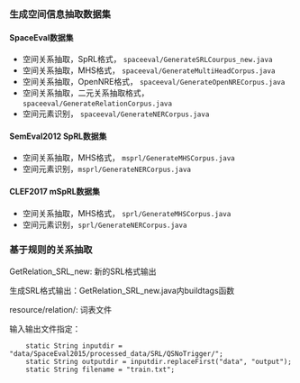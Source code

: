 ### 生成空间信息抽取数据集

#### SpaceEval数据集
- 空间关系抽取，SpRL格式， `spaceeval/GenerateSRLCourpus_new.java`
- 空间关系抽取，MHS格式， `spaceeval/GenerateMultiHeadCorpus.java`
- 空间关系抽取，OpenNRE格式， `spaceeval/GenerateOpenNRECorpus.java`
- 空间关系抽取，二元关系抽取格式， `spaceeval/GenerateRelationCorpus.java`
- 空间元素识别， `spaceeval/GenerateNERCorpus.java`

#### SemEval2012 SpRL数据集
- 空间关系抽取，MHS格式， `msprl/GenerateMHSCorpus.java`
- 空间元素识别，`msprl/GenerateNERCorpus.java`

#### CLEF2017 mSpRL数据集
- 空间关系抽取，MHS格式， `sprl/GenerateMHSCorpus.java`
- 空间元素识别，`sprl/GenerateNERCorpus.java`

### 基于规则的关系抽取
GetRelation_SRL_new: 新的SRL格式输出

生成SRL格式输出：GetRelation_SRL_new.java内buildtags函数

resource/relation/: 词表文件

输入输出文件指定：
```$xslt
    static String inputdir = "data/SpaceEval2015/processed_data/SRL/QSNoTrigger/";
    static String outputdir = inputdir.replaceFirst("data", "output");
    static String filename = "train.txt";
```